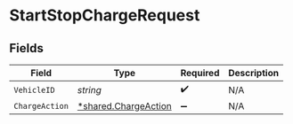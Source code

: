 # StartStopChargeRequest


## Fields

| Field                                                              | Type                                                               | Required                                                           | Description                                                        |
| ------------------------------------------------------------------ | ------------------------------------------------------------------ | ------------------------------------------------------------------ | ------------------------------------------------------------------ |
| `VehicleID`                                                        | *string*                                                           | :heavy_check_mark:                                                 | N/A                                                                |
| `ChargeAction`                                                     | [*shared.ChargeAction](../../../pkg/models/shared/chargeaction.md) | :heavy_minus_sign:                                                 | N/A                                                                |